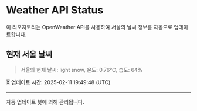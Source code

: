 
# Weather API Status

이 리포지토리는 OpenWeather API를 사용하여 서울의 날씨 정보를 자동으로 업데이트합니다.

## 현재 서울 날씨
> 서울의 현재 날씨: light snow, 온도: 0.76°C, 습도: 64%

⏳ 업데이트 시간: 2025-02-11 19:49:48 (UTC)

---
자동 업데이트 봇에 의해 관리됩니다.
